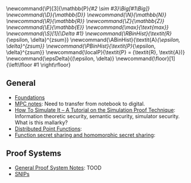 \newcommand{\P}[3]{\mathbb{P}_{#2 \sim #3}\Big[#1\Big]}
\newcommand{\D}{\mathbb{D}}
\newcommand{\N}{\mathbb{N}}
\newcommand{\R}{\mathbb{R}}
\newcommand{\Z}{\mathbb{Z}}
\newcommand{\E}{\mathbb{E}}
\newcommand{\max}{\text{max}}
\newcommand{\S}[1]{\Delta #1}
\newcommand{\RBinHist}{\textit{R}_{\epsilon, \delta}^{zsum}}
\newcommand{\ABinHist}{\textit{A}_{\epsilon, \delta}^{zsum}}
\newcommand{\PBinHist}{\textit{P}_{\epsilon, \delta}^{zsum}}
\newcommand{\localP}{\textit{P} = (\textit{R}, \textit{A})}
\newcommand{\epsDelta}{(\epsilon, \delta)}
\newcommand{\floor}[1]{\left\lfloor #1 \right\rfloor}

<div class="container">




## General 

* [Foundations](./Foundations/)
* [MPC notes](): Need to transfer from notebook to digital.
* [How To Simulate It – A Tutorial on the Simulation Proof Technique](https://eprint.iacr.org/2016/046.pdf): Information theoretic security, semantic security, simulator security. What is this mallarky? 
* [Distributed Point Functions]():
* [Function secret sharing and homomorphic secret sharing]():

## Proof Systems

* [General Proof System Notes](): TOOD
* [SNIPs](./SNIPs/)


</div>
